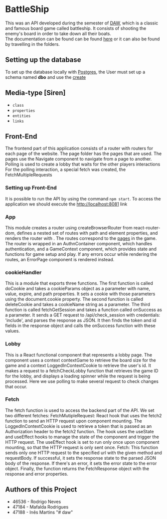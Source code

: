 # BattleShip

This was an API developed during the semester of [DAW](https://github.com/isel-leic-daw/s2223i-52d-public), which is a classic and famous board game called battleship. It consists of shooting the enemy's board in order to take down all their boats.    
The documentation can be found can be found [here](#domain-specific) or it can also be found by travelling in the folders.

## Setting up the database
To set up the database locally with [Postgres](https://www.postgresql.org/download/), the User must set up a schema named **dbo** and use the [create](https://github.com/isel-leic-daw/2022-daw-leic52d-2022-daw-leic52d-g09/blob/main/src/main/kotlin/DAW/BattleShip/sql/createSchema.sql)


## Media-type [Siren]

* `class`
* `properties`
* `entities`
* `links`


## Front-End
The frontend part of this application consists of a router with routers for each page of the website. The page folder has the pages that are used.
The pages use the Navigate component to navigate from a page to another.
Polling is used to create a lobby that waits for the other players interactions
For the polling interaction, a special fetch was created, the FetchMultipleRequests

### Setting up Front-End 
It is possible to run the API by using the command `npm start`.
To access the application we should execute the [http://localhost:8081](http://localhost:8080) link

### App
This module creates a router using createBrowserRouter from react-router-dom, defines a nested set of routes with path and element properties, and renders the router with <RouterProvider />.
The routes correspond to the [pages](https://github.com/isel-leic-daw/2022-daw-leic52d-2022-daw-leic52d-g09/tree/main/src/views/react-app/pages) in the game.
The router is wrapped in an AuthnContainer component, which handles authentication, and a GameContext component, which provides state and functions for game setup and play. 
If any errors occur while rendering the routes, an ErrorPage component is rendered instead.

### cookieHandler 
This is a module that exports three functions.
The first function is called doCookie and takes a cookieParams object as a parameter with name, value, expire, and path properties. 
It sets a cookie with those parameters using the document.cookie property.
The second function is called deleteCookie and takes a cookieName string as a parameter. 
The third function is called fetchGetSession and takes a function called onSuccess as a parameter.
It sends a GET request to /api/check_session with credentials: 'include', and parses the response as JSON. 
It then finds the token and id fields in the response object and calls the onSuccess function with these values.

### Lobby
This is a React functional component that represents a lobby page. The component uses a context contextGame to retrieve the board size for the game and a context LoggedInContextCookie to retrieve the user's id.
It makes a request to a fetchCheckLobby function that retrieves the game ID for the lobby, and displays a loading spinner while the request is being processed.
Here we use polling to make several request to check changes that occur.

### Fetch
The fetch function is used to access the backend part of the API. We set two different fetches:
FetchMutipleRequest: React hook that uses the fetch2 function to send an HTTP request upon component mounting.
The LoggedInContextCookie is used to retrieve a token that is passed as an Authorization header to the fetch2 function. 
The hook uses the useState and useEffect hooks to manage the state of the component and trigger the HTTP request. 
The useEffect hook is set to run only once upon component mounting, so that the HTTP request is only sent once.
Fetch: This function sends only one HTTP request to the specified url with the given method and requestBody.
If successful, it sets the response state to the parsed JSON body of the response.
If there's an error, it sets the error state to the error object. 
Finally, the function returns the FetchResponse object with the response and error properties.



## Authors of this Project
* 46536 - Rodrigo Neves
* 47184 - Mafalda Rodrigues
* 47188 - Inês Martins
"# daw" 
